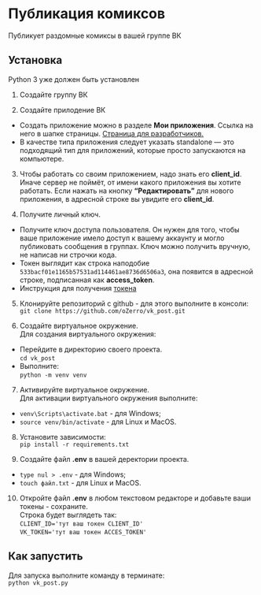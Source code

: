 # Публикация комиксов
Публикует раздомные комиксы в вашей группе ВК

## Установка
Python 3 уже должен быть установлен  

1. Создайте группу ВК  

2. Создайте прилодение ВК
- Создать приложение можно в разделе **Мои приложения**. Ссылка на него в шапке страницы. [Страница для разработчиков.](https://vk.com/dev)
- В качестве типа приложения следует указать standalone — это подходящий тип для приложений, которые просто запускаются на компьютере.

3. Чтобы работать со своим приложением, надо знать его **client_id**. Иначе сервер не поймёт, от имени какого приложения вы хотите работать. Если нажать на кнопку **“Редактировать”** для нового приложения, в адресной строке вы увидите его **client_id**.

4. Получите личный ключ.
- Получите ключ доступа пользователя. Он нужен для того, чтобы ваше приложение имело доступ к вашему аккаунту и могло публиковать сообщения в группах. Ключ можно получить вручную, не написав ни строчки кода.
- Токен выглядит как строка наподобие `533bacf01e1165b57531ad114461ae8736d6506a3`, она появится в адресной строке, подписанная как **access_token**.
- Инструкция для получения [токена](https://vk.com/dev/implicit_flow_user)

5. Клонируйте репозиторий с github - для этого выполните в консоли:  
`git clone https://github.com/oZerro/vk_post.git`

6. Создайте виртуальное окружение.  
Для создания виртуального окружения:  
- Перейдите в директорию своего проекта.  
`cd vk_post` 
- Выполните:  
`python -m venv venv`

7. Активируйте виртуальное окружение.  
Для активации виртуального окружения выполните:  
- `venv\Scripts\activate.bat` - для Windows;
- `source venv/bin/activate` - для Linux и MacOS.

8. Установите зависимости:  
 `pip install -r requirements.txt`  

9. Создайте файл **.env** в вашей деректории проекта.  

- `type nul > .env` - для Windows;
- `touch файл.txt` - для Linux и MacOS.

10. Откройте файл **.env** в любом текстовом редакторе и добавьте ваши токены - сохраните.  
Строка будет выглядеть так:  
`CLIENT_ID='тут ваш токен CLIENT_ID'`  
`VK_TOKEN='тут ваш токен ACCES_TOKEN'`

## Как запустить
Для запуска выполните команду в терминате:  
```python vk_post.py```
